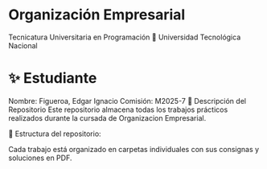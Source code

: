 # Organización Empresarial

Tecnicatura Universitaria en Programación
📍 Universidad Tecnológica Nacional

# ✨ Estudiante

Nombre: Figueroa, Edgar Ignacio
Comisión: M2025-7
📂 Descripción del Repositorio
Este repositorio almacena todas los trabajos prácticos realizados durante la cursada de Organizacion Empresarial.

📌 Estructura del repositorio:

Cada trabajo está organizado en carpetas individuales con sus consignas y soluciones en PDF.
